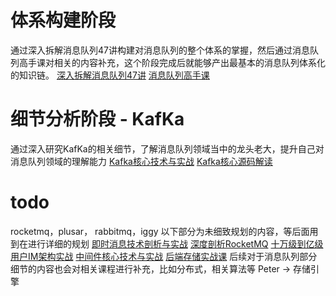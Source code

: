 # 体系构建阶段

通过深入拆解消息队列47讲构建对消息队列的整个体系的掌握，然后通过消息队列高手课对相关的内容补充，这个阶段完成后就能够产出最基本的消息队列体系化的知识链。
[深入拆解消息队列47讲](https://time.geekbang.org/column/intro/100552001?utm_campaign=geektime_search&utm_content=geektime_search&utm_medium=geektime_search&utm_source=geektime_search&utm_term=geektime_search)
[消息队列高手课](https://time.geekbang.org/column/intro/100032301?utm_campaign=geektime_search&utm_content=geektime_search&utm_medium=geektime_search&utm_source=geektime_search&utm_term=geektime_search&tab=catalog)

# 细节分析阶段 - KafKa

通过深入研究KafKa的相关细节，了解消息队列领域当中的龙头老大，提升自己对消息队列领域的理解能力
[Kafka核心技术与实战](https://time.geekbang.org/column/intro/100029201?utm_campaign=geektime_search&utm_content=geektime_search&utm_medium=geektime_search&utm_source=geektime_search&utm_term=geektime_search&tab=catalog)
[Kafka核心源码解读](https://time.geekbang.org/column/intro/100050101?utm_campaign=geektime_search&utm_content=geektime_search&utm_medium=geektime_search&utm_source=geektime_search&utm_term=geektime_search&tab=catalog)
# todo

rocketmq，plusar， rabbitmq，iggy
以下部分为未细致规划的内容，等后面用到在进行详细的规划
[即时消息技术剖析与实战](https://time.geekbang.org/column/intro/100034901?utm_campaign=geektime_search&utm_content=geektime_search&utm_medium=geektime_search&utm_source=geektime_search&utm_term=geektime_search&tab=catalog)
[深度剖析RocketMQ](https://time.geekbang.org/opencourse/videointro/100546401?utm_campaign=geektime_search&utm_content=geektime_search&utm_medium=geektime_search&utm_source=geektime_search&utm_term=geektime_search)
[十万级到亿级用户IM架构实战](https://time.geekbang.org/course/intro/100826301?utm_campaign=geektime_search&utm_content=geektime_search&utm_medium=geektime_search&utm_source=geektime_search&utm_term=geektime_search&tab=catalog)
[中间件核心技术与实战](https://time.geekbang.org/column/intro/100114001?utm_campaign=geektime_search&utm_content=geektime_search&utm_medium=geektime_search&utm_source=geektime_search&utm_term=geektime_search&tab=catalog)
[后端存储实战课](https://time.geekbang.org/column/intro/100046801?utm_campaign=geektime_search&utm_content=geektime_search&utm_medium=geektime_search&utm_source=geektime_search&utm_term=geektime_search&tab=catalog)
后续对于消息队列部分细节的内容也会对相关课程进行补充，比如分布式，相关算法等
Peter -> 存储引擎